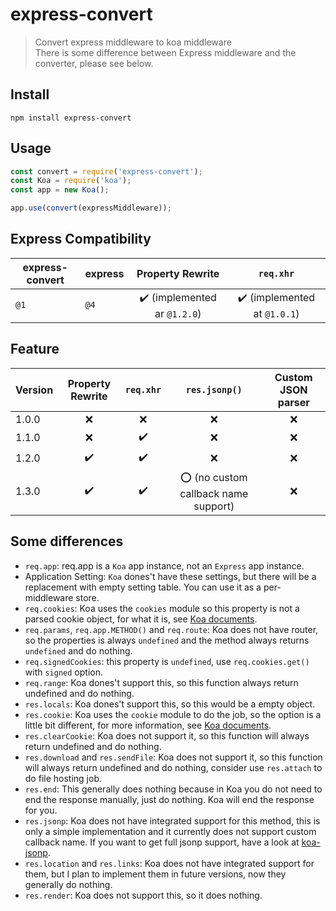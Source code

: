 # express-convert

> Convert express middleware to koa middleware  
> There is some difference between Express middleware and the converter, please see below.

## Install
```
npm install express-convert
```

## Usage
```javascript
const convert = require('express-convert');
const Koa = require('koa');
const app = new Koa();

app.use(convert(expressMiddleware));
```

## Express Compatibility

| express-convert | express |               Property Rewrite               |                  `req.xhr`                   |
| --------------- | ------- | :------------------------------------------: | :------------------------------------------: |
| `@1`            | `@4`    | :heavy_check_mark: (implemented ar `@1.2.0`) | :heavy_check_mark: (implemented at `@1.0.1`) |

## Feature

| Version |  Property Rewrite  |     `req.xhr`      |             `res.jsonp()`             | Custom JSON parser |
| ------- | :----------------: | :----------------: | :-----------------------------------: | :----------------: |
| 1.0.0   |        :x:         |        :x:         |                  :x:                  |        :x:         |
| 1.1.0   |        :x:         | :heavy_check_mark: |                  :x:                  |        :x:         |
| 1.2.0   | :heavy_check_mark: | :heavy_check_mark: |                  :x:                  |        :x:         |
| 1.3.0   | :heavy_check_mark: | :heavy_check_mark: | :o: (no custom callback name support) |        :x:         |

## Some differences

- `req.app`: req.app is a `Koa` app instance, not an `Express` app instance.
- Application Setting: `Koa` dones't have these settings, but there will be a replacement with empty setting table. You can use it as a per-middleware store.
- `req.cookies`: Koa uses the `cookies` module so this property is not a parsed cookie object, for what it is, see [Koa documents](https://koajs.com/#context).
- `req.params`, `req.app.METHOD()` and `req.route`: Koa does not have router, so the properties is always `undefined` and the method always returns `undefined` and do nothing.
- `req.signedCookies`: this property is `undefined`, use `req.cookies.get()` with `signed` option.
- `req.range`: Koa dones't support this, so this function always return undefined and do nothing.
- `res.locals`: Koa dones't support this, so this would be a empty object.
- `res.cookie`: Koa uses the `cookie` module to do the job, so the option is a little bit different, for more information, see [Koa documents](https://koajs.com/#context).
- `res.clearCookie`: Koa does not support it, so this function will always return undefined and do nothing.
- `res.download` and `res.sendFile`: Koa does not support it, so this function will always return undefined and do nothing, consider use `res.attach` to do file hosting job.
- `res.end`: This generally does nothing because in Koa you do not need to end the response manually, just do nothing. Koa will end the response for you.
- `res.jsonp`: Koa does not have integrated support for this method, this is only a simple implementation and it currently does not support custom callback name. If you want to get full jsonp support, have a look at [koa-jsonp](https://github.com/kilianc/koa-jsonp).
- `res.location` and `res.links`: Koa does not have integrated support for them, but I plan to implement them in future versions, now they generally do nothing.
- `res.render`: Koa does not support this, so it does nothing.
